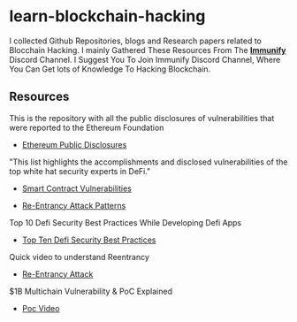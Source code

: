 # learn-blockchain-hacking

I collected Github Repositories, blogs and Research papers related to Blocchain Hacking.
I mainly Gathered These Resources From The **[Immunify](https://immunefi.com)** Discord Channel.
I Suggest You To Join Immunify Discord Channel, Where You Can Get lots of Knowledge To Hacking Blockchain.

## Resources


This is the repository with all the public disclosures of vulnerabilities that were reported to the Ethereum Foundation

- [Ethereum Public Disclosures](https://github.com/ethereum/public-disclosures)


"This list highlights the accomplishments and disclosed vulnerabilities of the top white hat security experts in DeFi."

- [Smart Contract Vulnerabilities](https://github.com/sirhashalot/SCV-List)


- [Re-Entrancy Attack Patterns](https://github.com/uni-due-syssec/eth-reentrancy-attack-patterns)

Top 10 Defi Security Best Practices While Developing Defi Apps

- [Top Ten Defi Security Best Practices](https://blog.chain.link/defi-security-best-practices/)

Quick video to understand Reentrancy

- [Re-Entrancy Attack](https://www.youtube.com/watch?v=76So4jCysAQ)

$1B Multichain Vulnerability & PoC Explained
- [Poc Video](https://www.youtube.com/watch?v=aO4C-g4Ilkg)
